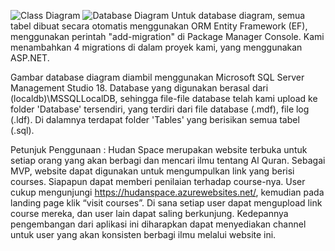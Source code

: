 ![Class Diagram](https://github.com/daffaromero/HudanSpace/blob/master/class%20diagram.png)
![Database Diagram](https://github.com/daffaromero/HudanSpace/blob/master/database%20diagram.png)
Untuk database diagram, semua tabel dibuat secara otomatis menggunakan ORM Entity Framework (EF), menggunakan perintah "add-migration" di Package Manager Console. Kami menambahkan 4 migrations di dalam proyek kami, yang menggunakan ASP.NET.

Gambar database diagram diambil menggunakan Microsoft SQL Server Management Studio 18. Database yang digunakan berasal dari (localdb)\MSSQLLocalDB, sehingga file-file database telah kami upload ke folder 'Database' tersendiri, yang terdiri dari file database (.mdf), file log (.ldf). Di dalamnya terdapat folder 'Tables' yang berisikan semua tabel (.sql).


Petunjuk Penggunaan :
Hudan Space merupakan website terbuka untuk setiap orang yang akan berbagi dan mencari ilmu tentang Al Quran. Sebagai MVP, website dapat digunakan untuk mengumpulkan link yang berisi courses. Siapapun dapat memberi penilaian terhadap course-nya. User cukup mengunjungi https://hudanspace.azurewebsites.net/, kemudian pada landing page klik “visit courses”. Di sana setiap user dapat mengupload link course mereka, dan user lain dapat saling berkunjung. Kedepannya pengembangan dari aplikasi ini diharapkan dapat menyediakan channel untuk user yang akan konsisten berbagi ilmu melalui website ini.
